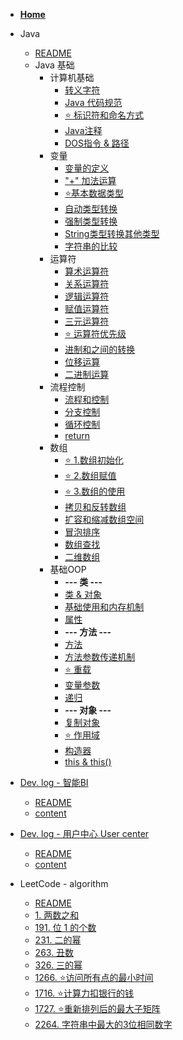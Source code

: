 - [<i class="fa-solid fa-house"></i> **Home**](/) 

- <i class="fa-brands fa-java"></i> Java
    - [README](/zh-cn/Java/README.md)
    - Java 基础
      - 计算机基础
        - [<i class="fa-solid fa-gears"></i> 转义字符](/zh-cn/Java/1.Java-Basic/1.Computer-Basic/1.Escape-Characters.md)
        - [<i class="fa-solid fa-ruler"></i> Java 代码规范](/zh-cn/Java/1.Java-Basic/1.Computer-Basic/2.Java-Code-Style.md)
        - [⭐ 标识符和命名方式](/zh-cn/Java/1.Java-Basic/1.Computer-Basic/3.Identifiers-naming.md)
        - [<i class="fa-solid fa-message"></i> Java注释](/zh-cn/Java/1.Java-Basic/1.Computer-Basic/4.Java-Comments.md)
        - [<i class="fa-solid fa-folder-open"></i> DOS指令 & 路径](/zh-cn/Java/1.Java-Basic/1.Computer-Basic/5.DOS&Path.md)
      - 变量
        - [<i class="fa-solid fa-tag"></i> 变量的定义](/zh-cn/Java/1.Java-Basic/2.Variable/1.Variable-Definition.md)
        - [<i class="fa-solid fa-plus"></i> "+" 加法运算](/zh-cn/Java/1.Java-Basic/2.Variable/2.+operator.md)
        - [⭐基本数据类型](/zh-cn/Java/1.Java-Basic/2.Variable/3.Data-Type.md)
        - [<i class="fa-solid fa-arrow-up-wide-short"></i> 自动类型转换](/zh-cn/Java/1.Java-Basic/2.Variable/4.Widening-Casting.md)
        - [<i class="fa-solid fa-arrow-down-wide-short"></i> 强制类型转换](/zh-cn/Java/1.Java-Basic/2.Variable/5.Narrowing-Casting.md)
        - [<i class="fa-solid fa-rotate-right"></i> String类型转换其他类型](/zh-cn/Java/1.Java-Basic/2.Variable/6.String-Convert-other.md)
        - [<i class="fa-solid fa-scale-balanced"></i> 字符串的比较](/zh-cn/Java/1.Java-Basic/2.Variable/7.Compare-String.md)
      - 运算符
        - [<i class="fa-solid fa-plus-minus"></i> 算术运算符](/zh-cn/Java/1.Java-Basic/3.Operator/1.Arithmetic-Operator.md)
        - [<i class="fa-solid fa-greater-than-equal"></i> 关系运算符](/zh-cn/Java/1.Java-Basic/3.Operator/2.Relational-Operator.md)
        - [<i class="fa-solid fa-circle-half-stroke"></i> 逻辑运算符](/zh-cn/Java/1.Java-Basic/3.Operator/3.Logic-Operator.md)
        - [<i class="fa-solid fa-equals"></i> 赋值运算符](/zh-cn/Java/1.Java-Basic/3.Operator/4.Assignment-Operators.md)
        - [<i class="fa-solid fa-question"></i> 三元运算符](/zh-cn/Java/1.Java-Basic/3.Operator/5.Ternary-Operator.md)
        - [⭐ 运算符优先级](/zh-cn/Java/1.Java-Basic/3.Operator/6.Operator-Precedence.md)
        - [<i class="fa-solid fa-0"></i> 进制和之间的转换](/zh-cn/Java/1.Java-Basic/3.Operator/7.Number-Systems&Conversion.md)
        - [<i class="fa-solid fa-greater-than"></i> 位移运算](/zh-cn/Java/1.Java-Basic/3.Operator/8.Bitwise-Operators.md)
        - [<i class="fa-solid fa-right-left"></i> 二进制运算](/zh-cn/Java/1.Java-Basic/3.Operator/9.Binary-Operations.md)
      - 流程控制
        - [流程和控制](/zh-cn/Java/1.Java-Basic/4.Conditional-Statement/1.Flow-control.md)
        - [<i class="fa-solid fa-code-branch"></i> 分支控制](/zh-cn/Java/1.Java-Basic/4.Conditional-Statement/2.Branching.md)
        - [<i class="fa-solid fa-repeat"></i> 循环控制](/zh-cn/Java/1.Java-Basic/4.Conditional-Statement/3.Loop.md)
        - [<i class="fa-solid fa-reply"></i> return](/zh-cn/Java/1.Java-Basic/4.Conditional-Statement/4.return.md)
      - 数组
        - [⭐ 1.数组初始化](/zh-cn/Java/1.Java-Basic/5.Array/1.Initializing-Arrays.md)
        - [⭐ 2.数组赋值](/zh-cn/Java/1.Java-Basic/5.Array/2.Array-Assignment.md)
        - [⭐ 3.数组的使用](/zh-cn/Java/1.Java-Basic/5.Array/3.Using-Arrays.md)
        - [<i class="fa-solid fa-clone"></i> 拷贝和反转数组](/zh-cn/Java/1.Java-Basic/5.Array/4.Array-Copy&Reverse.md)
        - [<i class="fa-solid fa-compress"></i> 扩容和缩减数组空间](/zh-cn/Java/1.Java-Basic/5.Array/5.Resizing-Array-Space.md)
        - [<i class="fa-solid fa-arrow-down-wide-short"></i> 冒泡排序](/zh-cn/Java/1.Java-Basic/5.Array/6.Bubble-Sort.md)
        - [<i class="fa-solid fa-magnifying-glass"></i> 数组查找](/zh-cn/Java/1.Java-Basic/5.Array/7.Array-Search.md)
        - [<i class="fa-solid fa-braille"></i> 二维数组](/zh-cn/Java/1.Java-Basic/5.Array/8.TwoD-Array.md)
      - 基础OOP
        - **--- 类 ---**
        - [<i class="fa-solid fa-layer-group"></i> 类 & 对象](/zh-cn/Java/1.Java-Basic/6.OOP-Basic/1.Class&Object.md)
        - [<i class="fa-solid fa-diagram-next"></i> 基础使用和内存机制](/zh-cn/Java/1.Java-Basic/6.OOP-Basic/2.Basic-usage-&-Mechanism.md)
        - [<i class="fa-solid fa-list-ul"></i> 属性](/zh-cn/Java/1.Java-Basic/6.OOP-Basic/3.Field.md)
        - **--- 方法 ---**
        - [<i class="fa-solid fa-gear"></i> 方法](/zh-cn/Java/1.Java-Basic/6.OOP-Basic/4.Method.md)
        - [<i class="fa-solid fa-wrench"></i> 方法参数传递机制](/zh-cn/Java/1.Java-Basic/6.OOP-Basic/5.Parameter-Passing-Mechanism.md)
        - [⭐ 重载](/zh-cn/Java/1.Java-Basic/6.OOP-Basic/7.Overload.md)
        - [<i class="fa-solid fa-ellipsis"></i> 变量参数](/zh-cn/Java/1.Java-Basic/6.OOP-Basic/8.Variable-Args.md)
        - [<i class="fa-solid fa-ellipsis"></i> 递归](/zh-cn/Java/1.Java-Basic/6.OOP-Basic/6.Recursion.md)
        - **--- 对象 ---**
        - [<i class="fa-solid fa-tent-arrow-turn-left"></i> 复制对象](/zh-cn/Java/1.Java-Basic/6.OOP-Basic/9.Cloning-Objects.md)
        - [⭐ 作用域](/zh-cn/Java/1.Java-Basic/6.OOP-Basic/10.Scope.md)
        - [<i class="fa-solid fa-hammer"></i> 构造器](/zh-cn/Java/1.Java-Basic/6.OOP-Basic/11.Constructor.md)
        - [<i class="fa-solid fa-right-from-bracket"></i> this & this()](/zh-cn/Java/1.Java-Basic/6.OOP-Basic/12.this&this().md)
        
- [Dev. log - 智能BI](/zh-cn/BI/home.md)
  - [README](/zh-cn/BI/README.md)
  - [content](/zh-cn/BI/content.md)


- [Dev. log - 用户中心 User center ](/zh-cn/UserCenter/home.md)
  - [README](/zh-cn/UserCenter/README.md)
  - [content](/zh-cn/UserCenter/content.md)

- LeetCode - algorithm
  - [README](/zh-cn/LeetCode/README.md)
  - [1. 两数之和](/zh-cn/LeetCode/1.Tow-Sum.md)
  - [191. 位 1 的个数](/zh-cn/LeetCode/191.Number-of-1-Bits.md)
  - [231. 二的幂](/zh-cn/LeetCode/231.Power-of-Tow.md)
  - [263. 丑数](/zh-cn/LeetCode/263.Ugly-Number.md)
  - [326. 三的幂](/zh-cn/LeetCode/326.Power-of-Three.md)
  - [1266. ⭐访问所有点的最小时间](/zh-cn/LeetCode/1266.Minimum-Time-Visiting-All-Points.md)
  - [1716. ⭐计算力扣银行的钱](/en/LeetCode/1716.Calculate-Money-in-Leetcode-Bank.md)
  - [1727. ⭐重新排列后的最大子矩阵](/zh-cn/LeetCode/1727.Largest-Submatrix-With-Rearrangements.md)
  - [2264. 字符串中最大的3位相同数字](/zh-cn/LeetCode/2264.Largest3Same-Digit-Number-in-String.md)